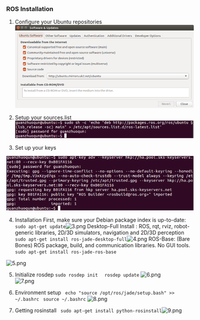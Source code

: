### ROS Installation 
1. Configure your Ubuntu repositories![sofeware.png](https://github.com/Fuyi-Huang/ES2016_14353091/blob/master/images/ROS/Software%20Sources.png?raw=true)

2. Setup your sources.list![1.png](https://github.com/Fuyi-Huang/ES2016_14353091/blob/master/images/ROS/1.png?raw=true)

3. Set up your keys

![2.png](https://github.com/Fuyi-Huang/ES2016_14353091/blob/master/images/ROS/2.png?raw=true)

4. Installation 
First, make sure your Debian package index is up-to-date: 
 ``` sudo apt-get update ```![3.png](https://github.com/Fuyi-Huang/ES2016_14353091/blob/master/images/ROS/3.png?raw=true)
Desktop-Full Install : ROS, rqt, rviz, robot-generic libraries, 2D/3D simulators, navigation and 2D/3D perception 
 ``` sudo apt-get install ros-jade-desktop-full```![4.png](https://github.com/Fuyi-Huang/ES2016_14353091/blob/master/images/ROS/4.png?raw=true)
ROS-Base: (Bare Bones) ROS package, build, and communication libraries. No GUI tools. ``` sudo apt-get install ros-jade-ros-base```

![5.png](https://github.com/Fuyi-Huang/ES2016_14353091/blob/master/images/ROS/5.png?raw=true)


5. Initialize rosdep
 ``` sudo rosdep init  ``` 
 ``` rosdep update``` ![6.png](https://github.com/Fuyi-Huang/ES2016_14353091/blob/master/images/ROS/6.png?raw=true)  <br/> ![7.png](https://github.com/Fuyi-Huang/ES2016_14353091/blob/master/images/ROS/7.png?raw=true)

6. Environment setup
 ``` echo "source /opt/ros/jade/setup.bash" >> ~/.bashrc```
 ``` source ~/.bashrc``` ![8.png](https://github.com/Fuyi-Huang/ES2016_14353091/blob/master/images/ROS/8.png?raw=true)

7. Getting rosinstall
``` sudo apt-get install python-rosinstall```![9.png](https://github.com/Fuyi-Huang/ES2016_14353091/blob/master/images/ROS/9.png?raw=true)
